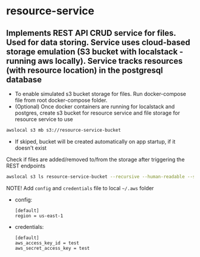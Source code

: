 # resource-service
## Implements REST API CRUD service for files. Used for data storing. Service uses  cloud-based storage emulation (S3 bucket with localstack - running aws locally). Service tracks resources (with resource location) in the postgresql database

- To enable simulated s3 bucket storage for files. Run docker-compose file from root docker-compose folder.
- (Optional) Once docker containers are running for localstack and postgres, create s3 bucket for resource service and file storage for resource service to use
```bash
awslocal s3 mb s3://resource-service-bucket
```
- If skiped, bucket will be created automatically on app startup, if it doesn't exist


Check if files are added/removed to/from the storage after triggering the REST endpoints
```bash
awslocal s3 ls resource-service-bucket --recursive --human-readable --summarize
```
NOTE! 
Add `config` and `credentials` file to local `~/.aws` folder
  
  - config:
    ```properties
    [default]
    region = us-east-1
    ```
  - credentials:
    ```properties
    [default]
    aws_access_key_id = test
    aws_secret_access_key = test

    ```
